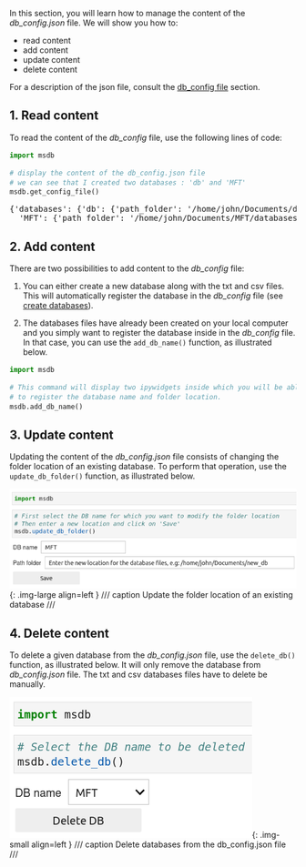 In this section, you will learn how to manage the content of the *db_config.json* file. We will show you how to:

- read content
- add content
- update content
- delete content


For a description of the json file, consult the [db_config file](https://g-patin.github.io/msdb/db_config/) section.



## 1. **Read content**

To read the content of the *db_config* file, use the following lines of code:

```python
import msdb
```

```python
# display the content of the db_config.json file
# we can see that I created two databases : 'db' and 'MFT'
msdb.get_config_file()
```

<div class="output-area">
<pre>
{'databases': {'db': {'path_folder': '/home/john/Documents/databases'},    
  'MFT': {'path_folder': '/home/john/Documents/MFT/databases'}}}
</pre>
</div>


## 2. **Add content**

There are two possibilities to add content to the *db_config* file:

1. You can either create a new database along with the txt and csv files. This will automatically register the database in the *db_config* file (see [create databases](https://g-patin.github.io/msdb/create-databases/)).

2. The databases files have already been created on your local computer and you simply want to register the database inside in the *db_config* file. In that case, you can use the `add_db_name()` function, as illustrated below.

```python
import msdb
```

```python
# This command will display two ipywidgets inside which you will be able
# to register the database name and folder location.
msdb.add_db_name()
```


## 3. **Update content**

Updating the content of the *db_config.json* file consists of changing the folder location of an existing database. To perform that operation, use the `update_db_folder()` function, as illustrated below.

![Alt text](images/db_update_folder.png){: .img-large align=left }
/// caption
Update the folder location of an existing database
///

## 4. **Delete content**

To delete a given database from the *db_config.json* file, use the `delete_db()` function, as illustrated below. It will only remove the database from *db_config.json* file. The txt and csv databases files have to delete be manually. 

![Alt text](images/delete_db.png){: .img-small align=left }
/// caption
Delete databases from the db_config.json file
///
